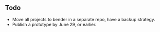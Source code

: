 ## Todo


-  Move all projects to bender in a separate repo, have a backup strategy.
-  Publish a prototype by June 29, or earlier.
